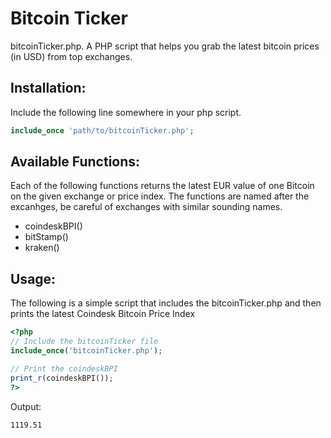 # Bitcoin Ticker

bitcoinTicker.php. A PHP script that helps you grab the latest bitcoin prices (in USD) from top exchanges.

## Installation: 
Include the following line somewhere in your php script.
```php
include_once 'path/to/bitcoinTicker.php';
```


## Available Functions:
Each of the following functions returns the latest EUR value of one Bitcoin on the given exchange or price index. The functions are named after the excanhges, be careful of exchanges with similar sounding names.

* coindeskBPI()
* bitStamp()
* kraken()



## Usage:
The following is a simple script that includes the bitcoinTicker.php and then prints the latest Coindesk Bitcoin Price Index

```php
<?php
// Include the bitcoinTicker file
include_once('bitcoinTicker.php');

// Print the coindeskBPI
print_r(coindeskBPI());
?>

```

Output:
```
1119.51
```

